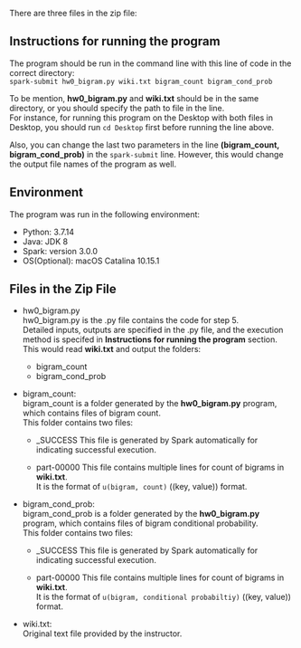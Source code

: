 There are three files in the zip file:  

## Instructions for running the program

The program should be run in the command line with this line of code in the correct directory:    
`spark-submit hw0_bigram.py wiki.txt bigram_count bigram_cond_prob`  

To be mention, **hw0_bigram.py** and **wiki.txt** should be in the same directory, or you should specify the path to file in the line.  
For instance, for running this program on the Desktop with both files in Desktop, you should run `cd Desktop` first before running the line above.
  
Also, you can change the last two parameters in the line **(bigram_count, bigram_cond_prob)** in the `spark-submit` line.
However, this would change the output file names of the program as well.  

## Environment
The program was run in the following environment:
* Python: 3.7.14
* Java: JDK 8
* Spark: version 3.0.0
* OS(Optional): macOS Catalina 10.15.1

## Files in the Zip File

* hw0_bigram.py  
hw0_bigram.py is the .py file contains the code for step 5.  
Detailed inputs, outputs are specified in the .py file, and the execution method is specifed in **Instructions for running the program** section.   
This would read **wiki.txt** and output the folders:   
	* bigram_count
	* bigram_cond_prob


* bigram_count:  
bigram_count is a folder generated by the **hw0_bigram.py** program, which contains files of bigram count.  
This folder contains two files: 
	* \_SUCCESS
	This file is generated by Spark automatically for indicating successful execution.  

	* part-00000
	This file contains multiple lines for count of bigrams in **wiki.txt**.   
	It is the format of `u(bigram, count)` ((key, value)) format.   

* bigram_cond_prob:  
bigram_cond_prob is a folder generated by the **hw0_bigram.py** program, which contains files of bigram conditional probability.  
This folder contains two files: 
	* \_SUCCESS
	This file is generated by Spark automatically for indicating successful execution.  

	* part-00000
	This file contains multiple lines for count of bigrams in **wiki.txt**.   
	It is the format of `u(bigram, conditional probabiltiy)` ((key, value)) format.   

* wiki.txt:  
Original text file provided by the instructor.  
